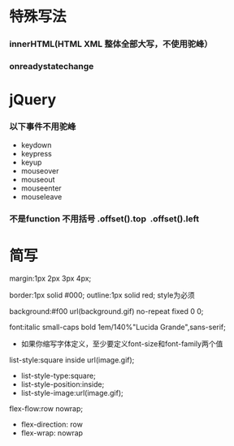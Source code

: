 # 特殊写法
### innerHTML(HTML XML 整体全部大写，不使用驼峰）
### onreadystatechange

# jQuery
### 以下事件不用驼峰
- keydown
- keypress
- keyup
- mouseover
- mouseout
- mouseenter
- mouseleave

### 不是function 不用括号 .offset().top  .offset().left


# 简写
margin:1px 2px 3px 4px;

border:1px solid #000;
outline:1px solid red;
style为必须

background:#f00 url(background.gif) no-repeat fixed 0 0;

font:italic small-caps bold 1em/140%"Lucida Grande",sans-serif;
- 如果你缩写字体定义，至少要定义font-size和font-family两个值

list-style:square inside url(image.gif);
- list-style-type:square;
- list-style-position:inside;
- list-style-image:url(image.gif);

flex-flow:row nowrap;
- flex-direction: row
- flex-wrap: nowrap
